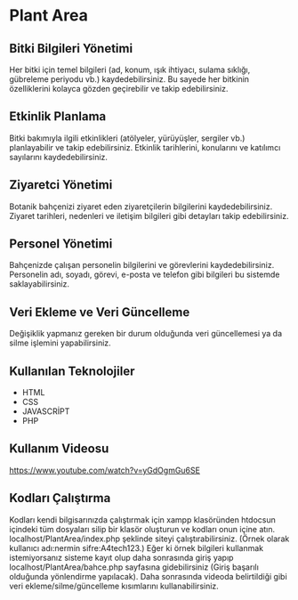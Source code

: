 # **Plant Area**

## Bitki Bilgileri Yönetimi
Her bitki için temel bilgileri (ad, konum, ışık ihtiyacı, sulama sıklığı, gübreleme periyodu vb.) kaydedebilirsiniz. Bu sayede her bitkinin özelliklerini kolayca gözden geçirebilir ve takip edebilirsiniz.
## Etkinlik Planlama
Bitki bakımıyla ilgili etkinlikleri (atölyeler, yürüyüşler, sergiler vb.) planlayabilir ve takip edebilirsiniz. Etkinlik tarihlerini, konularını ve katılımcı sayılarını kaydedebilirsiniz.
## Ziyaretci Yönetimi
Botanik bahçenizi ziyaret eden ziyaretçilerin bilgilerini kaydedebilirsiniz. Ziyaret tarihleri, nedenleri ve iletişim bilgileri gibi detayları takip edebilirsiniz.
## Personel Yönetimi
Bahçenizde çalışan personelin bilgilerini ve görevlerini kaydedebilirsiniz. Personelin adı, soyadı, görevi, e-posta ve telefon gibi bilgileri bu sistemde saklayabilirsiniz.

## Veri Ekleme ve Veri Güncelleme
Değişiklik yapmanız gereken bir durum olduğunda veri güncellemesi ya da silme işlemini yapabilirsiniz.

## Kullanılan Teknolojiler
- HTML
- CSS
- JAVASCRİPT
- PHP

## Kullanım Videosu
https://www.youtube.com/watch?v=yGdOgmGu6SE
## Kodları Çalıştırma
Kodları kendi bilgisarınızda çalıştırmak için xampp klasöründen htdocsun içindeki tüm dosyaları silip bir klasör oluşturun ve kodları onun içine atın. localhost/PlantArea/index.php şeklinde siteyi çalıştırabilirsiniz. (Örnek olarak kullanıcı adı:nermin sifre:A4tech123.) Eğer ki örnek bilgileri kullanmak istemiyorsanız sisteme kayıt olup daha sonrasında giriş yapıp localhost/PlantArea/bahce.php sayfasına gidebilirsiniz (Giriş başarılı olduğunda yönlendirme yapılacak). Daha sonrasında videoda belirtildiği gibi veri ekleme/silme/güncelleme kısımlarını kullanabilirsiniz.

